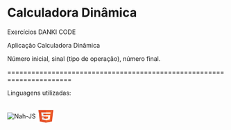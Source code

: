 # Calculadora Dinâmica

Exercícios DANKI CODE

Aplicação Calculadora Dinâmica

Número inicial, sinal (tipo de operação), número final.

======================================================================

Linguagens utilizadas:

<div style="display: inline_block"><br>

<img align="center" alt="Nah-JS" height="30" width="40" src="https://cdn.jsdelivr.net/gh/devicons/devicon/icons/javascript/javascript-original.svg">
<img align="center" alt="Nah-HTML" height="30" width="40" src="https://raw.githubusercontent.com/devicons/devicon/master/icons/html5/html5-original.svg">
